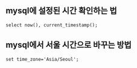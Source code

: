 ## mysql에 설정된 시간 확인하는 법
```
select now(), current_timestamp();
```

## mysql에서 서울 시간으로 바꾸는 방법
```
set time_zone='Asia/Seoul';
```